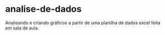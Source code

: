 # analise-de-dados
Analisando e criando gráficos a partir de uma planilha de dados excel feita em sala de aula. 
